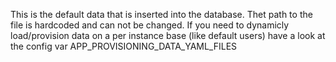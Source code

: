 This is the default data that is inserted into the database. Thet path to the file is hardcoded and can not be changed.
If you need to dynamicly load/provision data on a per instance base (like default users) have a look at the config var APP_PROVISIONING_DATA_YAML_FILES